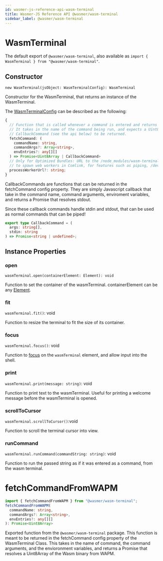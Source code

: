 ```yaml
---
id: wasmer-js-reference-api-wasm-terminal
title: Wasmer-JS Reference API @wasmer/wasm-terminal
sidebar_label: @wasmer/wasm-terminal
---
```


# WasmTerminal

The default export of `@wasmer/wasm-terminal`, also available as `import { WasmTerminal } from "@wasmer/wasm-terminal"`.

## Constructor

`new WasmTerminal(jsObject: WasmTerminalConfig): WasmTerminal`

Constructor for the WasmTerminal, that returns an instance of the WasmTerminal.

The [WasmTerminalConfig](https://github.com/wasmerio/wasmer-js/blob/master/packages/wasm-terminal/src/wasm-terminal-config.ts) can be described as the following:

```typescript
{
  // Function that is called whenever a command is entered and returns a Promise,
  // It takes in the name of the command being run, and expects a Uint8Array of a Wasm Binary, or a
  // CallbackCommand (see the api below) to be returned.
  fetchCommand: (
    commandName: string,
    commandArgs?: Array<string>,
    envEntries?: any[][]
  ) => Promise<Uint8Array | CallbackCommand>
  // Only for Optimized Bundles: URL to the /node_modules/wasm-terminal/workers/process.worker.js . This is used by the shell to
  // to spawn web workers in Comlink, for features such as piping, /dev/stdin reading, and general performance enhancements.
  processWorkerUrl?: string;
}
```

CallbackCommands are functions that can be returned in the fetchCommand config property. They are simply Javascript callback that take in the command name, command arguments, enviroment variables, and returns a Promise that resolves stdout. 

Since these callback commands handle stdin and stdout, that can be used as normal commands that can be piped!

```typescript
export type CallbackCommand = (
  args: string[],
  stdin: string
) => Promise<string | undefined>;
```

## Instance Properties

### open

`wasmTerminal.open(containerElement: Element): void`

Function to set the container of the wasmTerminal. containerElement can be any [Element](https://developer.mozilla.org/en-US/docs/Web/API/Element).

### fit

`wasmTerminal.fit()`: void

Function to resize the terminal to fit the size of its container.

### focus

`wasmTerminal.focus()`: void

Function to [focus](https://developer.mozilla.org/en-US/docs/Web/API/HTMLElement/focus) on the `wasmTerminal` element, and allow input into the shell.

### print

`wasmTerminal.print(message: string)`: void

Function to print text to the wasmTerminal. Useful for printing a welcome message before the wasmTerminal is opened.

### scrollToCursor

`wasmTerminal.scrollToCursor()`:void

Function to scroll the terminal cursor into view.

### runCommand

`wasmTerminal.runCommand(commandString: string)`: void

Function to run the passed string as if it was entered as a command, from the wasm terminal.

# fetchCommandFromWAPM

```typescript
import { fetchCommandFromWAPM } from "@wasmer/wasm-terminal";
fetchCommandFromWAPM(
  commandName: string,
  commandArgs?: Array<string>,
  envEntries?: any[][]
): Promise<Uint8Array>
```

Exported function from the `@wasmer/wasm-terminal` package. This function is meant to be returned in the fetchCommand config property of the WasmTerminal Class. This takes in the name of command, the command arguments, and the envioronment variables, and returns a Promise that resolves a Uint8Array of the Wasm binary from WAPM.
